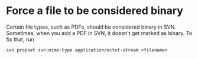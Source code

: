 # Force a file to be considered binary

Certain file types, such as PDFs, should be considered binary in SVN. Sometimes,
when you add a PDF in SVN, it doesn't get marked as binary. To fix that, run

```
svn propset svn:mime-type application/octet-stream <filename>
```
